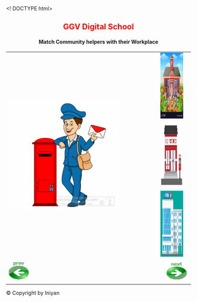 <! DOCTYPE html>
<html>
<title> UKG</title>
<script>
var page=1;
      function validate(opt,pos){
	document.getElementById("1").disabled=true;
	document.getElementById("2").disabled=true;
	document.getElementById("3").disabled=true;
	
	if(opt=='postoffice'){
		document.getElementById(pos).src="correct.png";
		document.getElementById(pos).disabled=false;
                                       document.getElementById(pos).height="100";
		document.getElementById(pos).width="100";
	}
	else{
		document.getElementById(pos).src="wrong.png";
		document.getElementById(pos).disabled=false;
		document.getElementById(pos).height="100";
		document.getElementById(pos).width="100";
	}
	return false;
      }
   function next(){
	if(page<=3)
		page++;
   }

  function prev(){
	if(page>1)
		page--;
  }	
</script>

<body>
    <h2 style="color:red;" align="center">GGV Digital School</h2><h4 align="center"> Match Community helpers with their Workplace</h4>

   <table align="Center">
	<tr >
		<td rowspan="3" width="400px"><img align="center" height="300px" width="300px" src="postman.jpg"/></td>
		<td><a href="" onclick="return validate('school',2)"><img height="180px" width="300px" src="school.jpg"/></a></td>
		<td><img id="2" src="" disabled="true"></td>
	</tr>
	<tr>
		<td><a href="" onclick="return validate('postoffice',1)"><img height="180px" width="300px" src="postoffice.jpg"/></a></td>
		<td><img id="1" src="" disabled="true"></td>
	</tr>
	<tr width="300px">
		<td><a href="" onclick="return validate('hospital',3)"><img height="180px" width="300px" src="hospital.jpg"/></a></td>
		<td align="center"><img id="3" src="" disabled="true"></td>
	</tr>
	<tr>
		<td colspan="3"><img onclick=prev() src="prev.png" id="prev" height="60" width="60"> 
		<img onclick=next() align="right" src="next.png" id="prev" height="60" width="60"></td>
	</tr>
</table>
<span align="center">
&#169; Copyright by Iniyan
</span>
</body>

</html>
